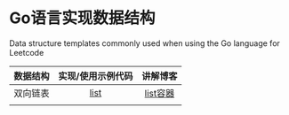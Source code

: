 # Go语言实现数据结构
Data structure templates commonly used when using the Go language for Leetcode

| 数据结构 |                      实现/使用示例代码                       |                           讲解博客                           |
| :------: | :----------------------------------------------------------: | :----------------------------------------------------------: |
| 双向链表 | [list](https://github.com/acezsq/Data_Structure_Golang/blob/main/list.go) | [list容器](https://github.com/acezsq/Data_Structure_Golang/blob/main/blog/list.md) |
|          |                                                              |                                                              |

